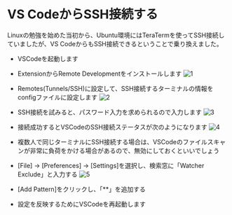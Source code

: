 # VS CodeからSSH接続する

Linuxの勉強を始めた当初から、Ubuntu環境にはTeraTermを使ってSSH接続していましたが、VS CodeからもSSH接続できるということで乗り換えました。

* VSCodeを起動します
* ExtensionからRemote Developmentをインストールします
![1](https://github.com/pea-sys/linux-experiments/assets/49807271/f5e6e352-9fb3-43bc-becb-1cc8ee00d682)

* Remotes(Tunnels/SSH)に設定して、SSH接続するターミナルの情報をconfigファイルに設定します
![2](https://github.com/pea-sys/linux-experiments/assets/49807271/d6baad68-0121-4be3-9637-bfcf9b2ae86a)

* SSH接続を試みると、パスワード入力を求められるので入力します
![3](https://github.com/pea-sys/linux-experiments/assets/49807271/e008af01-572d-4e32-b371-7d85e48867d7)

* 接続成功するとVSCodeのSSH接続ステータスが次のようになります
![4](https://github.com/pea-sys/linux-experiments/assets/49807271/bcdb6d54-dac8-4389-be30-66e2361a839a)


* 複数人で同じターミナルにSSH接続する場合は、VSCodeのファイルスキャンが非常に負荷をかける場合があるので、無効にしておくといいでしょう
* [File] -> [Preferences] -> [Settings]を選択し、検索窓に「Watcher Exclude」と入力する
![5](https://github.com/pea-sys/linux-experiments/assets/49807271/66364db4-721b-4dc7-9b70-2581a57ff997)

* [Add Pattern]をクリックし、「**」を追加する
* 設定を反映するためにVSCodeを再起動します